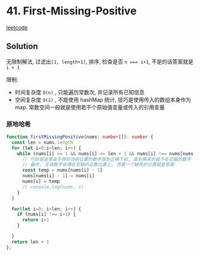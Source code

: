 # 41. First-Missing-Positive

[leetcode](https://leetcode.cn/problems/first-missing-positive/)

## Solution

无限制解法, 过滤出`[1, length+1]`, 排序, 检查是否 `n === i+1`, 不是的话答案就是 `i + 1`

限制:
- 时间复杂度 `O(n)` , 只能遍历常数次, 并记录所有已知信息
- 空间复杂度 `O(1)` , 不能使用 hashMap 统计, 技巧是使用传入的数组本身作为 map. 常数空间一般就是使用若干个原始值变量或传入的引用变量

### 原地哈希

```ts
function firstMissingPositive(nums: number[]): number {
  const len = nums.length
  for (let i=0;i<len; i++) {
    while (nums[i] >= 1 && nums[i] <= len + 1 && nums[i] !== nums[nums[i] - 1] ) {
      // 巧妙是这里会不停将当前位置的数字放到正确下标, 直到换来的是不在范围的数字
      // 最终, 无效数字会填在空缺的正数位置上, 而第一个缺失的位置就是答案
      const temp = nums[nums[i] - 1]
      nums[nums[i] - 1] = nums[i]
      nums[i] = temp
      // console.log(nums, i)
    }
  }

  for(let i=0; i<len; i++) {
    if (nums[i] !== i+1) {
      return i+1
    }

  }
  return len + 1
};



```

###